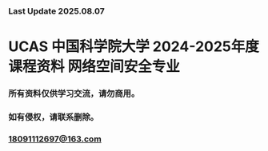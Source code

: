 ### Last Update 2025.08.07
# UCAS 中国科学院大学 2024-2025年度课程资料 网络空间安全专业
### 所有资料仅供学习交流，请勿商用。
### 如有侵权，请联系删除。
### 18091112697@163.com
